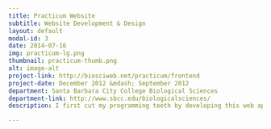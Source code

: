 ```yaml
---
title: Practicum Website
subtitle: Website Development & Design
layout: default
modal-id: 3
date: 2014-07-16
img: practicum-lg.png
thumbnail: practicum-thumb.png
alt: image-alt
project-link: http://biosciweb.net/practicum/frontend
project-date: December 2012 &mdash; September 2012
department: Santa Barbara City College Biological Sciences
department-link: http://www.sbcc.edu/biologicalsciences/
description: I first cut my programming teeth by developing this web application. This website &mdash; built on the Codeigniter PHP framework &mdash; was designed to help students learn taxonomical classifications. It is database-driven and has a fully-functional backend to manage the taxonomy database. Additionally, it is able to pull from standard online taxonomy databases to keep the content up-to-date.

---
```

